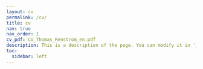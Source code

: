 ```yaml
---
layout: cv
permalink: /cv/
title: cv
nav: true
nav_order: 1
cv_pdf: CV_Thomas_Renstrom_en.pdf
description: This is a description of the page. You can modify it in '_pages/cv.md'. You can also change or remove the top pdf download button.
toc:
  sidebar: left
---
```

